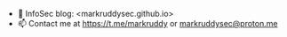 - 📖 InfoSec blog: <markruddysec.github.io>
- 📫 Contact me at <https://t.me/markruddy> or markruddysec@proton.me
